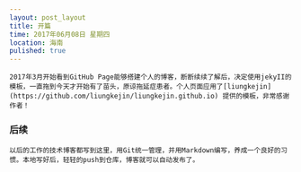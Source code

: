 ```yaml
---
layout: post_layout
title: 开篇
time: 2017年06月08日 星期四
location: 海南
pulished: true
---
```


    2017年3月开始看到GitHub Page能够搭建个人的博客，断断续续了解后，决定使用jekyII的模板，一直拖到今天才开始有了苗头，原谅拖延症患者。个人页面应用了[liungkejin](https://github.com/liungkejin/liungkejin.github.io) 提供的模板，非常感谢作者！

### 后续
    以后的工作的技术博客都写到这里，用Git统一管理，并用Markdown编写，养成一个良好的习惯。本地写好后，轻轻的push到仓库，博客就可以自动发布了。

